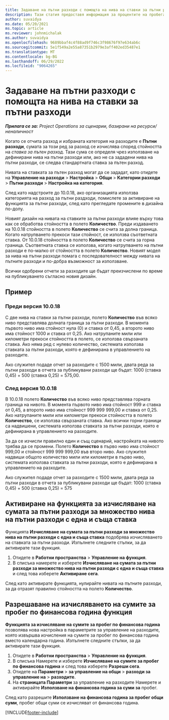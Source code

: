 ```yaml
---
title: Задаване на пътни разходи с помощта на нива на ставки за пътни разходи
description: Тази статия предоставя информация за процентите на пробега и подреждания на скоростта на пробег.
author: suvaidya
ms.date: 05/20/2021
ms.topic: article
ms.reviewer: johnmichalak
ms.author: suvaidya
ms.openlocfilehash: 9689bbaf4c4f88ad9f746c3f98676f97e634ab6c
ms.sourcegitcommit: 5e1f549a2e55a87351b2979e3aff402ed35487e1
ms.translationtype: MT
ms.contentlocale: bg-BG
ms.lasthandoff: 06/29/2022
ms.locfileid: "9064265"
---
```

# <a name="set-up-mileage-using-mileage-rate-tiers"></a>Задаване на пътни разходи с помощта на нива на ставки за пътни разходи

_**Прилага се за:** Project Operations за сценарии, базирани на ресурси/неналичност_

Когато се отчита разход и избраната категория на разходите е **Пътни разходи**, сумата за този ред за разход се изчислява според стойността на *ставка за пътен разход*. Тази сума се определя чрез използване на дефинирани нива на пътни разходи или, ако не са зададени нива на пътни разходи, се следва стандартната ставка за пътен разход. 

Нивата на ставката за пътен разход могат да се зададат, като отидете на **Управление на разходи** > **Настройка** > **Общи** > **Категории разходи** > **Пътни разходи** > **Настройка на категория**.

След като надстроите до 10.0.18, ако организацията използва категорията на разход за пътни раздходи, помислете за активиране на функцията за пътни разходи, след като прегледате промените в дизайна по-долу. 

Новият дизайн на нивата на ставките за пътни разходи влияе върху това как се обработва стойността в полето **Количество**. Преди издаването на 10.0.18 стойността в полето **Количество** се счита за долна граница. Когато натрупването прекоси тази стойност, се използва съответната ставка.  От 10.0.18 стойността в полето **Количество** се счита за горна граница. Съответната ставка се използва, когато натрупването на пътни разходи е по-малко от стойността в полето **Количество**.  Новият модел за нива на пътни разходи помага с последователност между нивата на пътните разходи и по-добра възможност за използване.   

Всички одобрени отчети за разходите ще бъдат преизчислени по време на публикуването съгласно новия дизайн.

## <a name="example"></a>Пример
 
### <a name="before-version-10018"></a>Преди версия 10.0.18
С две нива на ставки за пътни разходи, полето **Количество** във всяко ниво представлява долната граница за пътни разходи. В момента първото ниво има стойност нула (0) и ставка от 0,45, а второто ниво има стойност 1000 и ставка от 0,25. Ако натрупаните мили или километри прекоси стойността в полето, се използва свързаната ставка. Ако няма ред с нулево количество, системата използва ставката за пътни разходи, която е дефинирана в управлението на разходите. 
 
Ако служител подаде отчет за разходите с 1500 мили, двата реда за пътни разходи в отчета за публикувани разходи ще бъдат: 1000 (ставка 0,45) + 500 (ставка 0,25) = 575,00.

### <a name="after-version-10018"></a>След версия 10.0.18
В 10.0.18 полето **Количество** във всяко ниво представлява горната граница на нивото. В момента първото ниво има стойност 999 и ставка от 0,45, а второто ниво има стойност 999 999 999,00 и ставка от 0,25. Ако натрупаните мили или километри прекоси стойността в полето **Количество**, се използва свързаната ставка. Ако всички горни граници са надвишени, системата използва ставката за пътни разходи, която е дефинирана в управлението на разходите. 
 
За да се изчисли правилно един и същ сценарий, настройката на нивото трябва да се промени. Полето **Количество** в първо ниво има стойност 999,00 и стойност 999 999 999,00 във второ ниво. Ако служител надвиши общото количество мили или километри в първо ниво, системата използва ставката за пътни разходи, която е дефинирана в управлението на разходите. 
  
Ако служител подаде отчет за разходите с 1500 мили, двата реда за пътни разходи в отчета за публикувани разходи ще бъдат: 1000 (ставка 0,45) + 500 (ставка 0,25) = 575

## <a name="enable-the-mileage-amount-calculation-for-multiple-mileage-tiers-with-same-rate-feature"></a>Активиране на функцията за изчисляване на сумата за пътни разходи за множество нива на пътни разходи с една и съща ставка

Функцията **Изчисляване на сумата за пътни разходи за множество нива на пътни разходи с една и съща ставка** подобрява изчисляването на ставката за пътни разходи. Изпълнете следните стъпки, за да активирате тази функция.

1. Отидете в **Работни пространства** > **Управление на функция**. 
2. В списъка намерете и изберете **Изчисляване на сумата за пътни разходи за множество нива на пътни разходи с една и съща ставка** и след това изберете **Активиране сега**.

След като активирате функцията, нулирайте нивата на пътните разходи, за да отразят правилно стойността на полето **Количество**. 

## <a name="enable-the-mileage-totals-calculation-by-fiscal-year-feature"></a>Разрешаване на изчисляването на сумите за пробег по финансова година функция

**Функцията за изчисляване на сумите за пробег по финансова година** позволява нова настройка в параметрите за управление на разходите, която извършва изчисления на сумите за пробег по финансова година вместо календарна година. Изпълнете следните стъпки, за да активирате тази функция.

1. Отидете в **Работни пространства** > **Управление на функция**.
1. В списъка Намерете и изберете **Изчисляване на сумите за пробег по финансова година** и след това изберете **Разреши сега**.
1. Отидете на **Параметри** > **за управление на общи** > **разходи за управление на** > **разходите**.
1. На **страницата Параметри** за управление на разходите Намерете и активирайте **Използване на финансова година за суми за** пробег.

След като разрешите **Използване на финансова година за пробег общи суми**, пробег общи суми се изчисляват от финансова година.

[!INCLUDE[footer-include](../includes/footer-banner.md)]
